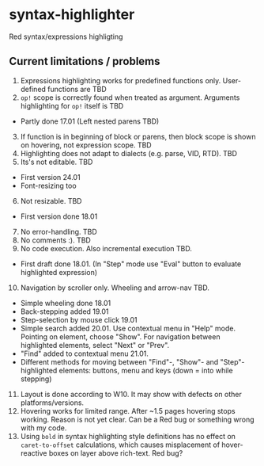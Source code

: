 # syntax-highlighter
Red syntax/expressions highligting

## Current limitations / problems
1. Expressions highlighting works for predefined functions only. User-defined functions are TBD
2. `op!` scope is correctly found when treated as argument. Arguments highlighting for `op!` itself is TBD
  - Partly done 17.01 (Left nested parens TBD)
3. If function is in beginning of block or parens, then block scope is shown on hovering, not expression scope. TBD
4. Highlighting does not adapt to dialects (e.g. parse, VID, RTD). TBD
5. Its's not editable. TBD
  - First version 24.01
  - Font-resizing too
6. Not resizable. TBD
  - First version done 18.01
7. No error-handling. TBD
8. No comments :). TBD
9. No code execution. Also incremental execution TBD. 
  - First draft done 18.01. (In "Step" mode use "Eval" button to evaluate highlighted expression)
10. Navigation by scroller only. Wheeling and arrow-nav TBD. 
  - Simple wheeling done 18.01
  - Back-stepping added 19.01
  - Step-selection by mouse click 19.01
  - Simple search added 20.01. Use contextual menu in "Help" mode. Pointing on element, choose "Show". For navigation between highlighted elements, select "Next" or "Prev".
  - "Find" added to contextual menu 21.01.
  - Different methods for moving between "Find"-, "Show"- and "Step"-highlighted elements: buttons, menu and keys (down = into while stepping) 
11. Layout is done according to W10. It may show with defects on other platforms/versions.
12. Hovering works for limited range. After ~1.5 pages hovering stops working. Reason is not yet clear. Can be a Red bug or something wrong with my code.
13. Using `bold` in syntax highlighting style definitions has no effect on `caret-to-offset` calculations, which causes misplacement of hover-reactive boxes on layer above rich-text. Red bug?
